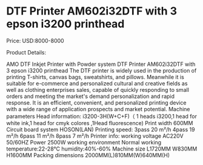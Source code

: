# DTF Printer AM602i32DTF with 3 epson i3200 printhead

Price: USD:8000-8000

Product Details:

AMO DTF Inkjet Printer with Powder system
DTF Printer AM602i32DTF with 3 epson i3200 printhead
The DTF printer is widely used in the production of printing T-shirts, canvas bags, sweatshirts, and pillows. Meanwhile it is suitable for e-commerce and personalized cultural and creative fields as well as clothing enterprises sales, capable of quickly responding to small orders and meeting the market's demand personalization and rapid response. It is an efficient, convenient, and personalized printing device with a wide range of application prospects and market potential.
Machine parameters
Head information:
i3200-3H(W+C+F)（ 1 heads i3200,1 head for white ink,1 head for cmyk colores ,1Head fluorescence)
Print width		600MM
Circuit board system	HOSON(LAN)
Printing speed:
3pass	20 m²/h
4pass	19 m²/h
6pass	11 m²/h
8pass	7 m²/h
Printer info:
working voltage	AC220V 50/60HZ
Power	2500W
working environment
Normal working temperature:22-28℃
humidity:40%-60%
Machine size	L1720MM W830MM H1600MM
Packing dimensions	2000MM(L)810MM(W)640MM(H)
